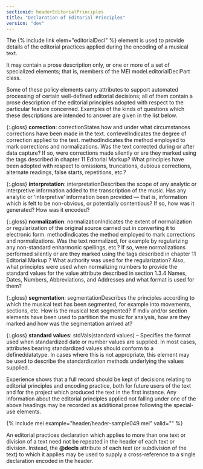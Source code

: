 ```yaml
---
sectionid: headerEditorialPrinciples
title: "Declaration of Editorial Principles"
version: "dev"
---
```


The {% include link elem="editorialDecl" %} element is used to provide details of the editorial practices applied during the encoding of a musical text.

It may contain a prose description only, or one or more of a set of specialized elements; that is, members of the MEI model.editorialDeclPart class.

Some of these policy elements carry attributes to support automated processing of certain well-defined editorial decisions; all of them contain a prose description of the editorial principles adopted with respect to the particular feature concerned. Examples of the kinds of questions which these descriptions are intended to answer are given in the list below.

{:.gloss}
**correction**: correctionStates how and under what circumstances corrections have been made in the text. corrlevelIndicates the degree of correction applied to the text. methodIndicates the method employed to mark corrections and normalizations. Was the text corrected during or after data capture? If so, were corrections made silently or are they marked using the tags described in chapter 11 Editorial Markup? What principles have been adopted with respect to omissions, truncations, dubious corrections, alternate readings, false starts, repetitions, etc.?

{:.gloss}
**interpretation**: interpretationDescribes the scope of any analytic or interpretive information added to the transcription of the music. Has any analytic or ‘interpretive’ information been provided — that is, information which is felt to be non-obvious, or potentially contentious? If so, how was it generated? How was it encoded?

{:.gloss}
**normalization**: normalizationIndicates the extent of normalization or regularization of the original source carried out in converting it to electronic form. methodIndicates the method employed to mark corrections and normalizations. Was the text normalized, for example by regularizing any non-standard enharmonic spellings, etc.? If so, were normalizations performed silently or are they marked using the tags described in chapter 11 Editorial Markup ? What authority was used for the regularization? Also, what principles were used when normalizing numbers to provide the standard values for the value attribute described in section 1.3.4 Names, Dates, Numbers, Abbreviations, and Addresses and what format is used for them?

{:.gloss}
**segmentation**: segmentationDescribes the principles according to which the musical text has been segmented, for example into movements, sections, etc. How is the musical text segmented? If mdiv and/or section elements have been used to partition the music for analysis, how are they marked and how was the segmentation arrived at?

{:.gloss}
**standard values**: stdVals(standard values) – Specifies the format used when standardized date or number values are supplied. In most cases, attributes bearing standardized values should conform to a defineddatatype. In cases where this is not appropriate, this element may be used to describe the standardization methods underlying the values supplied.

Experience shows that a full record should be kept of decisions relating to editorial principles and encoding practice, both for future users of the text and for the project which produced the text in the first instance. Any information about the editorial principles applied not falling under one of the above headings may be recorded as additional prose following the special-use elements.

{% include mei example="header/header-sample049.mei" valid="" %}

An editorial practices declaration which applies to more than one text or division of a text need not be repeated in the header of each text or division. Instead, the **@decls** attribute of each text (or subdivision of the text) to which it applies may be used to supply a cross-reference to a single declaration encoded in the header.
